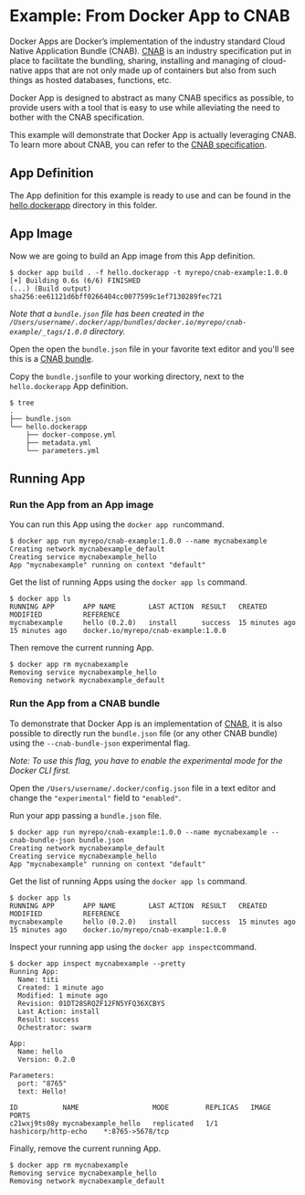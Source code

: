 # Example: From Docker App to CNAB

Docker Apps are Docker’s implementation of the industry standard Cloud Native Application Bundle (CNAB). [CNAB](https://cnab.io/) is an industry specification put in place to facilitate the bundling, sharing, installing and managing of cloud-native apps that are not only made up of containers but also from such things as hosted databases, functions, etc.

Docker App is designed to abstract as many CNAB specifics as possible, to provide users with a tool that is easy to use while alleviating the need to bother with the CNAB specification. 

This example will demonstrate that Docker App is actually leveraging CNAB. To learn more about CNAB, you can refer to the [CNAB specification](https://github.com/cnabio/cnab-spec).


## App Definition

The App definition for this example is ready to use and can be found in the [hello.dockerapp](hello.dockerapp) directory in this folder.


## App Image

Now we are going to build an App image from this App definition.

```shell
$ docker app build . -f hello.dockerapp -t myrepo/cnab-example:1.0.0
[+] Building 0.6s (6/6) FINISHED
(...) (Build output)
sha256:ee61121d6bff0266404cc0077599c1ef7130289fec721
```                                                                              

*Note that a `bundle.json` file has been created in the `/Users/username/.docker/app/bundles/docker.io/myrepo/cnab-example/_tags/1.0.0` directory.*

Open the open the `bundle.json` file in your favorite text editor and you'll see this is a [CNAB bundle](https://github.com/cnabio/cnab-spec).

Copy the `bundle.json`file to your working directory, next to the `hello.dockerapp` App definition.

```shell
$ tree
.
├── bundle.json
└── hello.dockerapp
    ├── docker-compose.yml
    ├── metadata.yml
    └── parameters.yml
```

## Running App

### Run the App from an App image

You can run this App using the `docker app run`command.

```shell
$ docker app run myrepo/cnab-example:1.0.0 --name mycnabexample
Creating network mycnabexample_default
Creating service mycnabexample_hello
App "mycnabexample" running on context "default"
```

Get the list of running Apps using the `docker app ls` command.

```shell
$ docker app ls
RUNNING APP       APP NAME        LAST ACTION  RESULT   CREATED         MODIFIED          REFERENCE
mycnabexample     hello (0.2.0)   install      success  15 minutes ago  15 minutes ago    docker.io/myrepo/cnab-example:1.0.0
```

Then remove the current running App.

```shell
$ docker app rm mycnabexample
Removing service mycnabexample_hello
Removing network mycnabexample_default
```

### Run the App from a CNAB bundle

To demonstrate that Docker App is an implementation of [CNAB](https://cnab.io/), it is also possible to directly run the `bundle.json` file (or any other CNAB bundle) using the `--cnab-bundle-json` experimental flag. 

*Note: To use this flag, you have to enable the experimental mode for the Docker CLI first.*

Open the `/Users/username/.docker/config.json` file in a text editor and change the `"experimental"` field to `"enabled"`.

Run your app passing a `bundle.json` file.

```shell
$ docker app run myrepo/cnab-example:1.0.0 --name mycnabexample --cnab-bundle-json bundle.json
Creating network mycnabexample_default
Creating service mycnabexample_hello
App "mycnabexample" running on context "default"
```

Get the list of running Apps using the `docker app ls` command.

```shell
$ docker app ls
RUNNING APP       APP NAME        LAST ACTION  RESULT   CREATED         MODIFIED          REFERENCE
mycnabexample     hello (0.2.0)   install      success  15 minutes ago  15 minutes ago    docker.io/myrepo/cnab-example:1.0.0
```

Inspect your running app using the `docker app inspect`command.

```shell
$ docker app inspect mycnabexample --pretty
Running App:
  Name: titi
  Created: 1 minute ago
  Modified: 1 minute ago
  Revision: 01DT28SRQZF12FN5YFQ36XCBYS
  Last Action: install
  Result: success
  Ochestrator: swarm

App:
  Name: hello
  Version: 0.2.0

Parameters:
  port: "8765"
  text: Hello!

ID           NAME                  MODE         REPLICAS   IMAGE                  PORTS
c21wxj9ts08y mycnabexample_hello   replicated   1/1        hashicorp/http-echo    *:8765->5678/tcp
```

Finally, remove the current running App.

```shell
$ docker app rm mycnabexample
Removing service mycnabexample_hello
Removing network mycnabexample_default
```